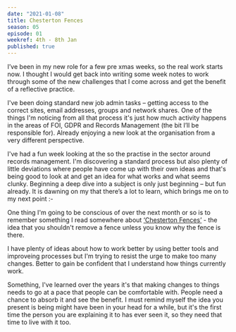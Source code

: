 ```yaml
---
date: "2021-01-08"
title: Chesterton Fences
season: 05
episode: 01
weekref: 4th - 8th Jan
published: true
---
```


I’ve been in my new role for a few pre xmas weeks, so the real work starts now. I thought I would get back into writing some week notes to work through some of the new challenges that I come across and get the benefit of a reflective practice.

I've been doing standard new job admin tasks – getting access to the correct sites, email addresses, groups and network shares. One of the things I'm noticing from all that process it's just how much activity happens in the areas of FOI,  GDPR and Records Management (the bit I’ll be responsible for). Already enjoying a new look at the organisation from a very different perspective.

I've had a fun week looking at the so the practise in the sector around records management. I'm discovering a standard process but also plenty of little deviations where people have come up with their own ideas and that's being good to look at and get an idea for what works and what seems clunky. Beginning a deep dive into a subject is only just beginning – but fun already. It is dawning on my that there’s a lot to learn, which brings me on to my next point :-

One thing I'm going to be conscious of over the next month or so is to remember something I read somewhere about [‘Chesterton Fences’][fence] - the idea that you shouldn't remove a fence unless you know why the fence is there. 

I have plenty of ideas about how to work better by using better tools and improveing processes but I'm trying to resist the urge to make too many changes. Better to gain be confident that I understand how things currently work. 

Something, I've learned over the years it's that making changes to things needs to go at a pace that people can be comfortable with. People need a chance to absorb it and see the benefit. I must remind myself the idea you present is being might have been in your head for a while, but it's the first time the person you are explaining it to has ever seen it, so they need that time to live with it too.

[fence]: https://fs.blog/2020/03/chestertons-fence/